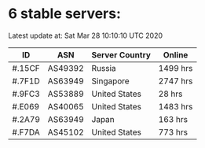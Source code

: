 # 6 stable servers:

Latest update at: Sat Mar 28 10:10:10 UTC 2020

| ID | ASN | Server Country | Online |
| -- | --- | -------------- | ------ |
| #.15CF | AS49392 | Russia | 1499 hrs |
| #.7F1D | AS63949 | Singapore | 2747 hrs |
| #.9FC3 | AS53889 | United States | 28 hrs |
| #.E069 | AS40065 | United States | 1483 hrs |
| #.2A79 | AS63949 | Japan | 163 hrs |
| #.F7DA | AS45102 | United States | 773 hrs |

